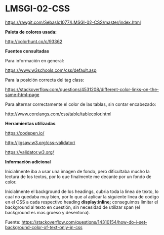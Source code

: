 # LMSGI-02-CSS
https://rawgit.com/Sebaslc1077/LMSGI-02-CSS/master/index.html

**Paleta de colores usada:**

http://colorhunt.co/c/93362

**Fuentes consultadas**

Para información en general:

https://www.w3schools.com/css/default.asp

Para la posición correcta del tag class:

https://stackoverflow.com/questions/4531208/different-color-links-on-the-same-html-page

Para alternar correctamente el color de las tablas, sin contar encabezado:

http://www.corelangs.com/css/table/tablecolor.html


**Herramientas utilizadas**

https://codepen.io/

http://jigsaw.w3.org/css-validator/

https://validator.w3.org/

**Información adicional**

Inicialmente iba a usar una imagen de fondo, pero dificultaba mucho la lectura de los textos, por lo que finalmente me decante por un fondo de color.

Inicialmente el background de los headings, cubria toda la linea de texto, lo cual no quedaba muy bien, por lo que al aplicar la siguiente linea de codigo en el CSS a cada respectivo heading **display:inline;** conseguimos limitar el background al texto en cuestión, sin necesidad de utilizar span (el background es mas grueso y desentona).

Fuente: https://stackoverflow.com/questions/14310154/how-do-i-set-background-color-of-text-only-in-css


